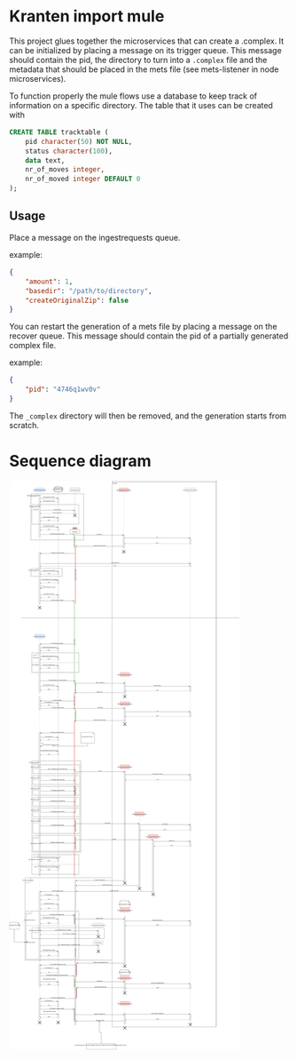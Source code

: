 # Kranten import mule

This project glues together the microservices that can create a <pid>.complex. It can be
initialized by placing a message on its trigger queue. This message should contain the
pid, the directory to turn into a `.complex` file and the metadata that should be placed
in the mets file (see mets-listener in node microservices).

To function properly the mule flows use a database to keep track of information on a
specific directory. The table that it uses can be created with

```sql
CREATE TABLE tracktable (
	pid character(50) NOT NULL,
	status character(100),
	data text,
	nr_of_moves integer,
	nr_of_moved integer DEFAULT 0
);
```
## Usage
Place a message on the ingestrequests queue.

example:
```json
{
	"amount": 1,
	"basedir": "/path/to/directory",
	"createOriginalZip": false
}
```


You can restart the generation of a mets file by placing a message on the recover queue.
This message should contain the pid of a partially generated complex file.

example:

```json
{
	"pid": "4746q1wv0v"
}
```

The `_complex` directory will then be removed, and the generation starts from scratch.

# Sequence diagram
![Alt](resources/sequence_diagram.svg)